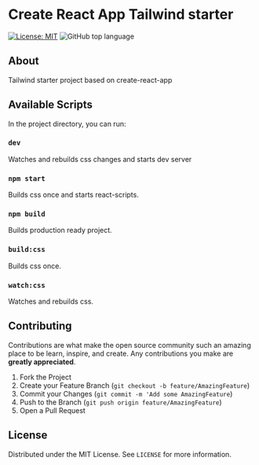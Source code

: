 # Create React App Tailwind starter

[![License: MIT](https://img.shields.io/github/license/impulse/cra-tailwind-starter.svg)](https://opensource.org/licenses/MIT)
<img alt="GitHub top language" src="https://img.shields.io/github/languages/top/impulse/cra-tailwind-starter.svg">

## About

Tailwind starter project based on create-react-app

## Available Scripts

In the project directory, you can run:

### `dev`

Watches and rebuilds css changes and starts dev server<br>

### `npm start`

Builds css once and starts react-scripts.<br>

### `npm build`

Builds production ready project.<br>

### `build:css`

Builds css once.<br>

### `watch:css`

Watches and rebuilds css.<br>

## Contributing

Contributions are what make the open source community such an amazing place to be learn, inspire, and create. Any contributions you make are **greatly appreciated**.

1. Fork the Project
2. Create your Feature Branch (`git checkout -b feature/AmazingFeature`)
3. Commit your Changes (`git commit -m 'Add some AmazingFeature`)
4. Push to the Branch (`git push origin feature/AmazingFeature`)
5. Open a Pull Request

## License

Distributed under the MIT License. See `LICENSE` for more information.

